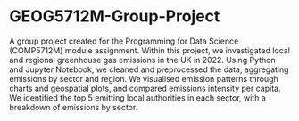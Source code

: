 # GEOG5712M-Group-Project
A group project created for the Programming for Data Science (COMP5712M) module assignment. Within this project, we investigated local and regional greenhouse gas emissions in the UK in 2022. Using Python and Jupyter Notebook, we cleaned and preprocessed the data, aggregating emissions by sector and region. We visualised emission patterns through charts and geospatial plots, and compared emissions intensity per capita. We identified the top 5 emitting local authorities in each sector, with a breakdown of emissions by sector.


